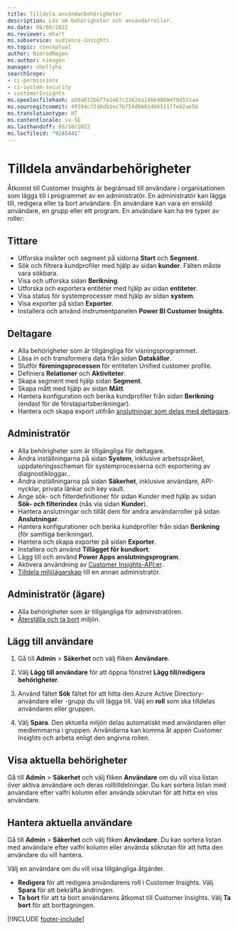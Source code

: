 ```yaml
---
title: Tilldela användarbehörigheter
description: Läs om behörigheter och användarroller.
ms.date: 08/08/2022
ms.reviewer: mhart
ms.subservice: audience-insights
ms.topic: conceptual
author: NimrodMagen
ms.author: nimagen
manager: shellyha
searchScope:
- ci-permissions
- ci-system-security
- customerInsights
ms.openlocfilehash: a59a672b6f7e1e67c2162ea14bb9860df0d551aa
ms.sourcegitcommit: 49394c7216db1ec7b754db6014b651177e82ae5b
ms.translationtype: HT
ms.contentlocale: sv-SE
ms.lasthandoff: 08/10/2022
ms.locfileid: "9245441"
---
```

# <a name="assign-user-permissions"></a>Tilldela användarbehörigheter

Åtkomst till Customer Insights är begränsad till användare i organisationen som läggs till i programmet av en administratör. En administratör kan lägga till, redigera eller ta bort användare. En användare kan vara en enskild användare, en grupp eller ett program. En användare kan ha tre typer av roller:

## <a name="viewer"></a>Tittare

- Utforska insikter och segment på sidorna **Start** och **Segment**.
- Sök och filtrera kundprofiler med hjälp av sidan **kunder**. Fälten måste vara sökbara.
- Visa och utforska sidan **Berikning**.
- Utforska och exportera entiteter med hjälp av sidan **entiteter**.
- Visa status för systemprocesser med hjälp av sidan **system**.
- Visa exporter på sidan **Exporter**.
- Installera och använd instrumentpanelen **Power BI Customer Insights**.

## <a name="contributor"></a>Deltagare

- Alla behörigheter som är tillgängliga för visningsprogrammet.
- Läsa in och transformera data från sidan **Datakällor**.
- Slutför **föreningsprocessen** för entiteten Unified customer profile.
- Definiera **Relationer** och **Aktiviteter**.
- Skapa segment med hjälp sidan **Segment**.
- Skapa mått med hjälp av sidan **Mått**.
- Hantera konfiguration och berika kundprofiler från sidan **Berikning** (endast för de förstapartsberikningar).
- Hantera och skapa export utifrån [anslutningar som delas med deltagare](connections.md#allow-contributors-to-use-a-connection-for-exports).

## <a name="admin"></a>Administratör

- Alla behörigheter som är tillgängliga för deltagare.
- Ändra inställningarna på sidan **System**, inklusive arbetsspråket, uppdateringsscheman för systemprocesserna och exportering av diagnostikloggar..
- Ändra inställningarna på sidan **Säkerhet**, inklusive användare, API-nycklar, privata länkar och key vault.
- Ange sök- och filterdefinitioner för sidan Kunder med hjälp av sidan **Sök- och filterindex** (nås via sidan **Kunder**).
- Hantera anslutningar och tillåt dem för andra användarroller på sidan **Anslutningar**.
- Hantera konfigurationer och berika kundprofiler från sidan **Berikning** (för samtliga berikningar).
- Hantera och skapa exporter på sidan **Exporter**.
- Installera och använd **Tillägget för kundkort**.
- Lägg till och använd **Power Apps anslutningsprogram**.
- Aktivera användning av [Customer Insights-API:er](apis.md).
- [Tilldela miljöägarskap](manage-environments.md#change-the-owner-of-an-environment) till en annan administratör.

## <a name="admin-owner"></a>Administratör (ägare)

- Alla behörigheter som är tillgängliga för administratören.
- [Återställa och ta bort](manage-environments.md#reset-an-existing-environment-preview) miljön.

## <a name="add-users"></a>Lägg till användare

1. Gå till **Admin** > **Säkerhet** och välj fliken **Användare**.

1. Välj **Lägg till användare** för att öppna fönstret **Lägg till/redigera behörigheter**.

1. Använd fältet **Sök** fältet för att hitta den Azure Active Directory-användare eller -grupp du vill lägga till. Välj en **roll** som ska tilldelas användaren eller gruppen.

1. Välj **Spara**. Den aktuella miljön delas automatiskt med användaren eller medlemmarna i gruppen. Användarna kan komma åt appen Customer Insights och arbeta enligt den angivna rollen.

## <a name="view-current-permissions"></a>Visa aktuella behörigheter

Gå till **Admin** > **Säkerhet** och välj fliken **Användare** om du vill visa listan över aktiva användare och deras rolltilldelningar. Du kan sortera listan med användare efter valfri kolumn eller använda sökrutan för att hitta en viss användare.

## <a name="manage-current-users"></a>Hantera aktuella användare

Gå till **Admin** > **Säkerhet** och välj fliken **Användare**. Du kan sortera listan med användare efter valfri kolumn eller använda sökrutan för att hitta den användare du vill hantera.

Välj en användare om du vill visa tillgängliga åtgärder.

- **Redigera** för att redigera användarens roll i Customer Insights. Välj **Spara** för att bekräfta ändringen.
- **Ta bort** för att ta bort användarens åtkomst till Customer Insights. Välj **Ta bort** för att borttagningen.

[!INCLUDE [footer-include](includes/footer-banner.md)]
